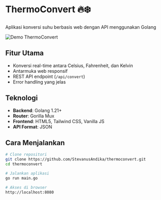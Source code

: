 # ThermoConvert 🔥❄️

Aplikasi konversi suhu berbasis web dengan API menggunakan Golang

![Demo ThermoConvert](https://i.imgur.com/contoh-screenshot.png)

## Fitur Utama
- Konversi real-time antara Celsius, Fahrenheit, dan Kelvin
- Antarmuka web responsif
- REST API endpoint (`/api/convert`)
- Error handling yang jelas

## Teknologi
- **Backend**: Golang 1.21+
- **Router**: Gorilla Mux
- **Frontend**: HTML5, Tailwind CSS, Vanilla JS
- **API Format**: JSON

## Cara Menjalankan
```bash
# Clone repositori
git clone https://github.com/StevanusAndika/thermoconvert.git
cd thermoconvert

# Jalankan aplikasi
go run main.go

# Akses di browser
http://localhost:8080